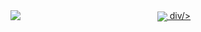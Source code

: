 
  <a href="https://github.com/thaistrindad">
  
  <div align='center'
    <img heigth='180em' align="left" src="https://github-readme-stats.vercel.app/api?username=thaistrindad&show_icons=true&theme=radical"/>
    <img heigth='180em' align="left" src="https://github-readme-stats.vercel.app/api/top-langs/?username=thaistrindad&show_icons=true&theme=radical"/>
    <img heigth='180em' align='center' src= 'http://github-readme-streak-stats.herokuapp.com?user=thaistrindad&theme=radical&border_radius=4.2&locale=pt-         br&date_format=j%20M%5B%20Y%5D'/>
  div/>
